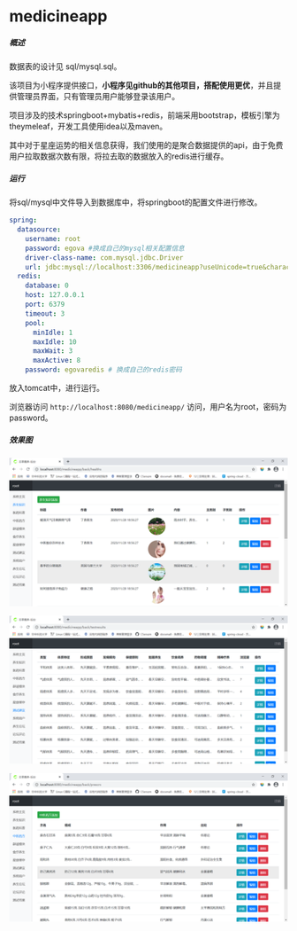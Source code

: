 # medicineapp

##### 概述

数据表的设计见 sql/mysql.sql。

该项目为小程序提供接口，**小程序见github的其他项目，搭配使用更优**，并且提供管理员界面，只有管理员用户能够登录该用户。

项目涉及的技术springboot+mybatis+redis，前端采用bootstrap，模板引擎为theymeleaf，开发工具使用idea以及maven。

其中对于星座运势的相关信息获得，我们使用的是聚合数据提供的api，由于免费用户拉取数据次数有限，将拉去取的数据放入的redis进行缓存。

##### 运行

将sql/mysql中文件导入到数据库中，将springboot的配置文件进行修改。

```yml
spring:
  datasource:
    username: root
    password: egova #换成自己的mysql相关配置信息
    driver-class-name: com.mysql.jdbc.Driver
    url: jdbc:mysql://localhost:3306/medicineapp?useUnicode=true&characterEncoding=UTF-8&serverTimezone=CTT
  redis:
    database: 0
    host: 127.0.0.1
    port: 6379
    timeout: 3
    pool:
      minIdle: 1
      maxIdle: 10
      maxWait: 3
      maxActive: 8
    password: egovaredis # 换成自己的redis密码   
```

放入tomcat中，进行运行。

浏览器访问 `http://localhost:8080/medicineapp/` 访问，用户名为root，密码为password。

##### 效果图

![](./pic/1.png)

![test (2)](./pic/2.png)

![test (3)](./pic/3.png)